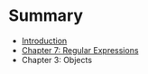 # Summary

* [Introduction](README.md)
* [Chapter 7: Regular Expressions](chapter_7_regular_expressions.md)
* Chapter 3: Objects

